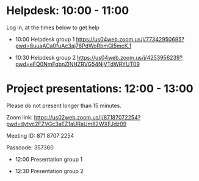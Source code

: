 # Helpdesk: 10:00 - 11:00
Log in, at the times below to get help

- 10:00 Helpdesk group 1
https://us04web.zoom.us/j/77342950695?pwd=8uuaACa0fuAc3aj76PdWoRbmGI5mcK.1

- 10:30 Helpdesk group 2
https://us04web.zoom.us/j/4253956239?pwd=eFQ0NmFqbnZlNHZRVG54NjVTdWRYUT09



# Project presentations: 12:00 - 13:00

Please do not present longer than 15 minutes.

Zoom link:
https://us02web.zoom.us/j/87187072254?pwd=dytvc2FZVGc3aEZ1aURaUm82WXFJdz09

Meeting ID: 871 8707 2254

Passcode: 357360


- 12:00 Presentation group 1

- 12:30 Presentation group 2
